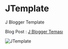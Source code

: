 # JTemplate
J Blogger Template

Blog Post : [J Blogger Teması](https://www.zaferzent.com/2022/03/j-blogger-temasi.html)


![JTemplate](https://blogger.googleusercontent.com/img/a/AVvXsEhcsVahGA9PbgXYbGxUCmj3XSm0cZyuKvQK13-nMzrQX9oLLoFwGjkL5tPw196iqQg4FfdYk2J_b6TpCzryfJ5OBBFszzKHAyaR3BjlMAHPlHkk4teJOJjp73ry7GeZ_99kDCVo6fRqMAMw6QB18Gv26ItwHACE1sK-IiRgZUr6Cu_K-xXlS4OhPM-n)
